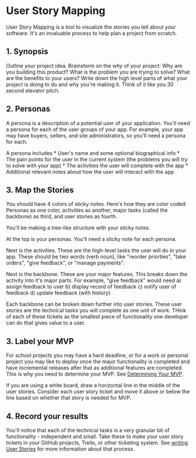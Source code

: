 # User Story Mapping

User Story Mapping is a tool to visualize the stories you tell about your software. It's an invaluable process to help plan a project from scratch. 

## 1. **Synopsis** 
Outline your project idea. Brainstorm on the *why* of your project: Why are you building this product? What is the problem you are trying to solve? What are the benefits to your users? Write down the high level parts of what your project is doing to do and why you're making it. Think of it like you 30 second elevator pitch.

## 2.  **Personas**
A persona is a description of a potential user of your application. You'll need a persona for each of the user groups of your app. For example, your app may have buyers, sellers, and site administrators, so you'll need a persona for each.

A persona includes
    * User's name and some optional biographical info
    * The pain points for the user in the current system (the problems you will try to solve with your app)
    * The activities the user will complete with the app
    * Additional relevant notes about how the user will interact with the app

## 3. **Map the Stories**

You should have 4 colors of sticky notes. Here's how they are color coded: Personas as one color, activities as another, major tasks (called the backbone) as third, and user stories as fourth.

You'll be making a tree-like structure with your sticky notes. 

At the top is your personas. You'll need a sticky note for each persona.

Next is the activities. These are the high-level tasks the user will do in your app. These should be two words (verb noun), like "reorder priorties", "take orders", "give feedback", or "manage payments". 

Next is the backbone. These are your major features. This breaks down the activity into it's major parts. For example, "give feedback" would need a) assign feedback to user b) display record of feedback c) notify user of feedback d) update feedback (with history)

Each backbone can be broken down further into user stories. These user stories are the technical tasks you will complete as one unit of work. THink of each of these tickets as the smallest piece of functionality one developer can do that gives value to a user.

## 3. **Label your MVP**

For school projects you may have a hard deadline, or for a work or personal project you may like to deploy once the major functionality is completed and have incremental releases after that as additional features are completed. This is why you need to determine your MVP. See [Determining Your MVP](./mvp.md).

If you are using a white board, draw a horizontal line in the middle of the user stories. Consider each user story ticket and move it above or below the line based on whether that story is needed for MVP. 

## 4. **Record your results**

You'll notice that each of the technical tasks is a very granular bit of functionality - independent and small. Take these to make your user story tickets in your GitHub projects, Trello, or other ticketing system. See [writing User Stories](./user-story.md) for more information about that process.
